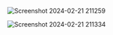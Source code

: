 
![Screenshot 2024-02-21 211259](https://github.com/Amisha0971/ANIMATED-SUBMIT-BUTTON-HTML-CSS/assets/136344215/d4356eea-fe1a-450d-b82b-fdd79a3dc644)

![Screenshot 2024-02-21 211334](https://github.com/Amisha0971/ANIMATED-SUBMIT-BUTTON-HTML-CSS/assets/136344215/cc282f88-89d0-4cfb-883d-22e0e7af5c94)
